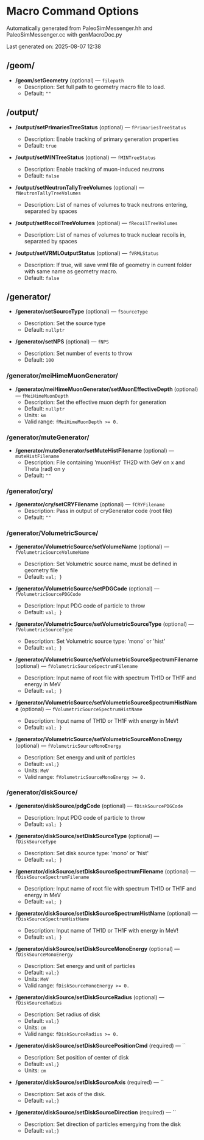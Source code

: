 # Macro Command Options

Automatically generated from PaleoSimMessenger.hh and PaleoSimMessenger.cc with genMacroDoc.py

Last generated on: 2025-08-07 12:38

## /geom/

- **/geom/setGeometry** (optional) — `filepath`
  - Description: Set full path to geometry macro file to load.
  - Default: `""`

## /output/

- **/output/setPrimariesTreeStatus** (optional) — `fPrimariesTreeStatus`
  - Description: Enable tracking of primary generation properties
  - Default: `true`

- **/output/setMINTreeStatus** (optional) — `fMINTreeStatus`
  - Description: Enable tracking of muon-induced neutrons
  - Default: `false`

- **/output/setNeutronTallyTreeVolumes** (optional) — `fNeutronTallyTreeVolumes`
  - Description: List of names of volumes to track neutrons entering, separated by spaces

- **/output/setRecoilTreeVolumes** (optional) — `fRecoilTreeVolumes`
  - Description: List of names of volumes to track nuclear recoils in, separated by spaces

- **/output/setVRMLOutputStatus** (optional) — `fVRMLStatus`
  - Description: If true, will save vrml file of geometry in current folder with same name as geometry macro.
  - Default: `false`

## /generator/

- **/generator/setSourceType** (optional) — `fSourceType`
  - Description: Set the source type
  - Default: `nullptr`

- **/generator/setNPS** (optional) — `fNPS`
  - Description: Set number of events to throw
  - Default: `100`

### /generator/meiHimeMuonGenerator/

- **/generator/meiHimeMuonGenerator/setMuonEffectiveDepth** (optional) — `fMeiHimeMuonDepth`
  - Description: Set the effective muon depth for generation
  - Default: `nullptr`
  - Units: `km`
  - Valid range: `fMeiHimeMuonDepth >= 0.`

### /generator/muteGenerator/

- **/generator/muteGenerator/setMuteHistFilename** (optional) — `muteHistFilename`
  - Description: File containing 'muonHist' TH2D with GeV on x and Theta (rad) on y
  - Default: `""`

### /generator/cry/

- **/generator/cry/setCRYFilename** (optional) — `fCRYFilename`
  - Description: Pass in output of cryGenerator code (root file)
  - Default: `""`

### /generator/VolumetricSource/

- **/generator/VolumetricSource/setVolumeName** (optional) — `fVolumetricSourceVolumeName`
  - Description: Set Volumetric source name, must be defined in geometry file
  - Default: `val; }`

- **/generator/VolumetricSource/setPDGCode** (optional) — `fVolumetricSourcePDGCode`
  - Description: Input PDG code of particle to throw
  - Default: `val; }`

- **/generator/VolumetricSource/setVolumetricSourceType** (optional) — `fVolumetricSourceType`
  - Description: Set Volumetric source type: 'mono' or 'hist'
  - Default: `val; }`

- **/generator/VolumetricSource/setVolumetricSourceSpectrumFilename** (optional) — `fVolumetricSourceSpectrumFilename`
  - Description: Input name of root file with spectrum TH1D or TH1F and energy in MeV
  - Default: `val; }`

- **/generator/VolumetricSource/setVolumetricSourceSpectrumHistName** (optional) — `fVolumetricSourceSpectrumHistName`
  - Description: Input name of TH1D or TH1F with energy in MeV!
  - Default: `val; }`

- **/generator/VolumetricSource/setVolumetricSourceMonoEnergy** (optional) — `fVolumetricSourceMonoEnergy`
  - Description: Set energy and unit of particles
  - Default: `val;}`
  - Units: `MeV`
  - Valid range: `fVolumetricSourceMonoEnergy >= 0.`

### /generator/diskSource/

- **/generator/diskSource/pdgCode** (optional) — `fDiskSourcePDGCode`
  - Description: Input PDG code of particle to throw
  - Default: `val; }`

- **/generator/diskSource/setDiskSourceType** (optional) — `fDiskSourceType`
  - Description: Set disk source type: 'mono' or 'hist'
  - Default: `val; }`

- **/generator/diskSource/setDiskSourceSpectrumFilename** (optional) — `fDiskSourceSpectrumFilename`
  - Description: Input name of root file with spectrum TH1D or TH1F and energy in MeV
  - Default: `val; }`

- **/generator/diskSource/setDiskSourceSpectrumHistName** (optional) — `fDiskSourceSpectrumHistName`
  - Description: Input name of TH1D or TH1F with energy in MeV!
  - Default: `val; }`

- **/generator/diskSource/setDiskSourceMonoEnergy** (optional) — `fDiskSourceMonoEnergy`
  - Description: Set energy and unit of particles
  - Default: `val;}`
  - Units: `MeV`
  - Valid range: `fDiskSourceMonoEnergy >= 0.`

- **/generator/diskSource/setDiskSourceRadius** (optional) — `fDiskSourceRadius`
  - Description: Set radius of disk
  - Default: `val;}`
  - Units: `cm`
  - Valid range: `fDiskSourceRadius >= 0.`

- **/generator/diskSource/setDiskSourcePositionCmd** (required) — ``
  - Description: Set position of center of disk
  - Default: `val;}`
  - Units: `cm`

- **/generator/diskSource/setDiskSourceAxis** (required) — ``
  - Description: Set axis of the disk.
  - Default: `val;}`

- **/generator/diskSource/setDiskSourceDirection** (required) — ``
  - Description: Set direction of particles emergying from the disk
  - Default: `val;}`

